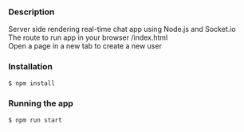 ### Description

Server side rendering real-time chat app using Node.js and Socket.io
</br>
The route to run app in your browser /index.html
</br>
Open a page in a new tab to create a new user

### Installation

```bash
$ npm install
```

### Running the app

```bash
$ npm run start
```
